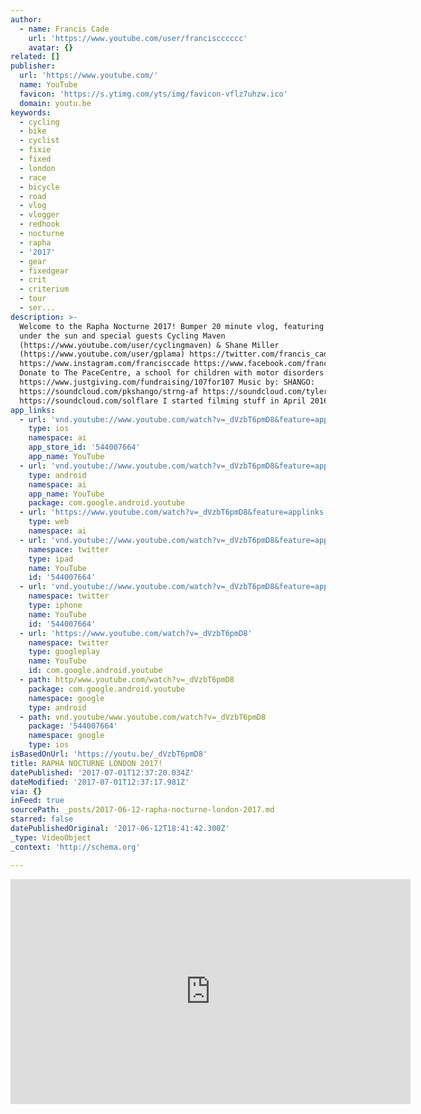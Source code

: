 ```yaml
---
author:
  - name: Francis Cade
    url: 'https://www.youtube.com/user/franciscccccc'
    avatar: {}
related: []
publisher:
  url: 'https://www.youtube.com/'
  name: YouTube
  favicon: 'https://s.ytimg.com/yts/img/favicon-vflz7uhzw.ico'
  domain: youtu.be
keywords:
  - cycling
  - bike
  - cyclist
  - fixie
  - fixed
  - london
  - race
  - bicycle
  - road
  - vlog
  - vlogger
  - redhook
  - nocturne
  - rapha
  - '2017'
  - gear
  - fixedgear
  - crit
  - criterium
  - tour
  - ser...
description: >-
  Welcome to the Rapha Nocturne 2017! Bumper 20 minute vlog, featuring everyone
  under the sun and special guests Cycling Maven
  (https://www.youtube.com/user/cyclingmaven) & Shane Miller
  (https://www.youtube.com/user/gplama) https://twitter.com/francis_cade
  https://www.instagram.com/francisccade https://www.facebook.com/franccade
  Donate to The PaceCentre, a school for children with motor disorders:
  https://www.justgiving.com/fundraising/107for107 Music by: SHANGO:
  https://soundcloud.com/pkshango/strng-af https://soundcloud.com/tylercolemusic
  https://soundcloud.com/solflare I started filming stuff in April 2016.
app_links:
  - url: 'vnd.youtube://www.youtube.com/watch?v=_dVzbT6pmD8&feature=applinks'
    type: ios
    namespace: ai
    app_store_id: '544007664'
    app_name: YouTube
  - url: 'vnd.youtube://www.youtube.com/watch?v=_dVzbT6pmD8&feature=applinks'
    type: android
    namespace: ai
    app_name: YouTube
    package: com.google.android.youtube
  - url: 'https://www.youtube.com/watch?v=_dVzbT6pmD8&feature=applinks'
    type: web
    namespace: ai
  - url: 'vnd.youtube://www.youtube.com/watch?v=_dVzbT6pmD8&feature=applinks'
    namespace: twitter
    type: ipad
    name: YouTube
    id: '544007664'
  - url: 'vnd.youtube://www.youtube.com/watch?v=_dVzbT6pmD8&feature=applinks'
    namespace: twitter
    type: iphone
    name: YouTube
    id: '544007664'
  - url: 'https://www.youtube.com/watch?v=_dVzbT6pmD8'
    namespace: twitter
    type: googleplay
    name: YouTube
    id: com.google.android.youtube
  - path: http/www.youtube.com/watch?v=_dVzbT6pmD8
    package: com.google.android.youtube
    namespace: google
    type: android
  - path: vnd.youtube/www.youtube.com/watch?v=_dVzbT6pmD8
    package: '544007664'
    namespace: google
    type: ios
isBasedOnUrl: 'https://youtu.be/_dVzbT6pmD8'
title: RAPHA NOCTURNE LONDON 2017!
datePublished: '2017-07-01T12:37:20.034Z'
dateModified: '2017-07-01T12:37:17.981Z'
via: {}
inFeed: true
sourcePath: _posts/2017-06-12-rapha-nocturne-london-2017.md
starred: false
datePublishedOriginal: '2017-06-12T18:41:42.300Z'
_type: VideoObject
_context: 'http://schema.org'

---
```

<iframe src="https://cdn.embedly.com/widgets/media.html?src=https%3A%2F%2Fwww.youtube.com%2Fembed%2F_dVzbT6pmD8%3Ffeature%3Doembed&amp;url=http%3A%2F%2Fwww.youtube.com%2Fwatch%3Fv%3D_dVzbT6pmD8&amp;image=https%3A%2F%2Fi.ytimg.com%2Fvi%2F_dVzbT6pmD8%2Fhqdefault.jpg&amp;key=a715cf41cc93453ca338d350cd26f87b&amp;type=text%2Fhtml&amp;schema=youtube" width="640" height="360" scrolling="no" frameborder="0" allowfullscreen="" style=""></iframe>
